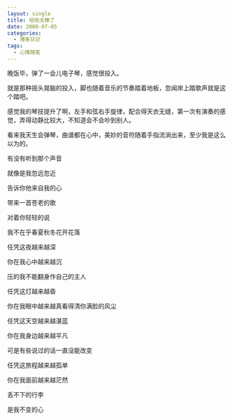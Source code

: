 ```yaml
---
layout: single
title: 哈哈太棒了
date: 2008-07-05
categories:
  - 博客日记
tags:
  - 心情随笔
---
```


晚饭毕，弹了一会儿电子琴，感觉很投入。

就是那种摇头晃脑的投入，脚也随着音乐的节奏踏着地板，忽闻岸上踏歌声就是这个踏吧。

感觉我的琴技提升了啊，左手和弦右手旋律，配合得天衣无缝，第一次有演奏的感觉，弄得动静比较大，不知道会不会吵到别人。

看来我天生会弹琴，曲谱都在心中，美妙的音符随着手指流淌出来，至少我是这么以为的。

有没有听到那个声音

就像是我忽远忽近

告诉你他来自我的心

带来一首苍老的歌

对着你轻轻的说

我不在乎春夏秋冬花开花落

任凭这夜越来越深

你在我心中越来越沉

压的我不能翻身作自己的主人

任凭这灯越来越昏

你在我眼中越来越真看得清你满脸的风尘

任凭这天空越来越湛蓝

你在我身边越来越平凡

可是有些说过的话一直没能改变

任凭这旅程越来越孤单

你在我面前越来越茫然

丢不下的行李

是我不变的心
